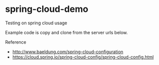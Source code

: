 # spring-cloud-demo
Testing on spring cloud usage

Example code is copy and clone from the server urls below.

Reference
 * http://www.baeldung.com/spring-cloud-configuration
 * https://cloud.spring.io/spring-cloud-config/spring-cloud-config.html
